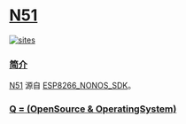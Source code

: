 ﻿# [N51](https://github.com/OS-Q/N51)

[![sites](http://182.61.61.133/link/resources/OSQ.png)](http://www.OS-Q.com)

### [简介](https://github.com/OS-Q/N51/wiki)

[N51](https://github.com/OS-Q/N51) 源自 [ESP8266_NONOS_SDK](https://github.com/espressif/ESP8266_NONOS_SDK)。

### [Q = (OpenSource & OperatingSystem) ](http://www.OS-Q.com)
